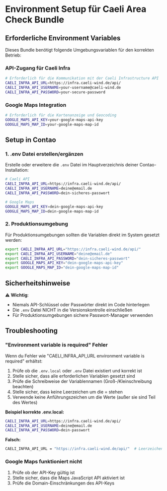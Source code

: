 # Environment Setup für Caeli Area Check Bundle

## Erforderliche Environment Variables

Dieses Bundle benötigt folgende Umgebungsvariablen für den korrekten Betrieb:

### API-Zugang für Caeli Infra
```bash
# Erforderlich für die Kommunikation mit der Caeli Infrastructure API
CAELI_INFRA_API_URL=https://infra.caeli-wind.de/api/
CAELI_INFRA_API_USERNAME=your-username@caeli-wind.de
CAELI_INFRA_API_PASSWORD=your-secure-password
```

### Google Maps Integration  
```bash
# Erforderlich für die Kartenanzeige und Geocoding
GOOGLE_MAPS_API_KEY=your-google-maps-api-key
GOOGLE_MAPS_MAP_ID=your-google-maps-map-id
```

## Setup in Contao

### 1. .env Datei erstellen/ergänzen
Erstelle oder erweitere die `.env` Datei im Hauptverzeichnis deiner Contao-Installation:

```bash
# Caeli API
CAELI_INFRA_API_URL=https://infra.caeli-wind.de/api/
CAELI_INFRA_API_USERNAME=deine@email.de
CAELI_INFRA_API_PASSWORD=dein-sicheres-passwort

# Google Maps
GOOGLE_MAPS_API_KEY=dein-google-maps-api-key
GOOGLE_MAPS_MAP_ID=dein-google-maps-map-id
```

### 2. Produktionsumgebung
Für Produktionsumgebungen sollten die Variablen direkt im System gesetzt werden:

```bash
export CAELI_INFRA_API_URL="https://infra.caeli-wind.de/api/"
export CAELI_INFRA_API_USERNAME="deine@email.de"
export CAELI_INFRA_API_PASSWORD="dein-sicheres-passwort"
export GOOGLE_MAPS_API_KEY="dein-google-maps-api-key"
export GOOGLE_MAPS_MAP_ID="dein-google-maps-map-id"
```

## Sicherheitshinweise

⚠️ **Wichtig**: 
- Niemals API-Schlüssel oder Passwörter direkt im Code hinterlegen
- Die `.env` Datei NICHT in die Versionskontrolle einschließen
- Für Produktionsumgebungen sichere Passwort-Manager verwenden

## Troubleshooting

### "Environment variable is required" Fehler
Wenn du Fehler wie "CAELI_INFRA_API_URL environment variable is required" erhältst:
1. Prüfe ob die `.env.local` oder `.env` Datei existiert und korrekt ist
2. Stelle sicher, dass alle erforderlichen Variablen gesetzt sind
3. Prüfe die Schreibweise der Variablennamen (Groß-/Kleinschreibung beachten)
4. Stelle sicher, dass keine Leerzeichen um die = stehen
5. Verwende keine Anführungszeichen um die Werte (außer sie sind Teil des Wertes)

**Beispiel korrekte .env.local:**
```bash
CAELI_INFRA_API_URL=https://infra.caeli-wind.de/api/
CAELI_INFRA_API_USERNAME=deine@email.de
CAELI_INFRA_API_PASSWORD=dein-passwort
```

**Falsch:**
```bash
CAELI_INFRA_API_URL = "https://infra.caeli-wind.de/api/"  # Leerzeichen und Anführungszeichen
```

### Google Maps funktioniert nicht
1. Prüfe ob der API-Key gültig ist
2. Stelle sicher, dass die Maps JavaScript API aktiviert ist
3. Prüfe die Domain-Einschränkungen des API-Keys 